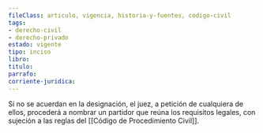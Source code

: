 ```yaml
---
fileClass: articulo, vigencia, historia-y-fuentes, codigo-civil
tags:
- derecho-civil
- derecho-privado
estado: vigente
tipo: inciso
libro:
titulo:
parrafo:
corriente-juridica:
---
```

Si no se acuerdan en la designación, el juez, a petición de cualquiera de ellos, procederá a nombrar un partidor que reúna los requisitos legales, con sujeción a las reglas del [[Código de Procedimiento Civil]].